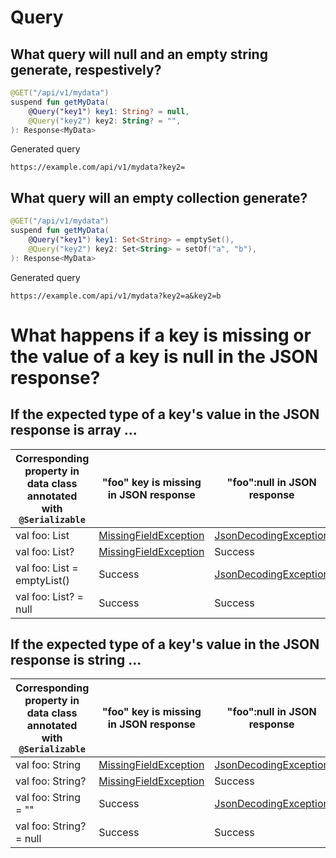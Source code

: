 # Query
## What query will null and an empty string generate, respestively?
```kotlin
@GET("/api/v1/mydata")
suspend fun getMyData(
    @Query("key1") key1: String? = null,
    @Query("key2") key2: String? = "",
): Response<MyData>
```

Generated query
```
https://example.com/api/v1/mydata?key2=
```

## What query will an empty collection generate?
```kotlin
@GET("/api/v1/mydata")
suspend fun getMyData(
    @Query("key1") key1: Set<String> = emptySet(),
    @Query("key2") key2: Set<String> = setOf("a", "b"),
): Response<MyData>
```

Generated query
```
https://example.com/api/v1/mydata?key2=a&key2=b
```

# What happens if a key is missing or the value of a key is null in the JSON response?
## If the expected type of a key's value in the JSON response is array ...
Corresponding property in data class annotated with `@Serializable`|"foo" key is missing in JSON response|"foo":null in JSON response
--|--|--
val foo: List<T>|[MissingFieldException](https://kotlinlang.org/api/kotlinx.serialization/kotlinx-serialization-core/kotlinx.serialization/-missing-field-exception/)|[JsonDecodingException](https://github.com/Kotlin/kotlinx.serialization/blob/master/formats/json/commonMain/src/kotlinx/serialization/json/internal/JsonExceptions.kt#L18-L21)
val foo: List<T>?|[MissingFieldException](https://kotlinlang.org/api/kotlinx.serialization/kotlinx-serialization-core/kotlinx.serialization/-missing-field-exception/)|Success
val foo: List<T> = emptyList()|Success|[JsonDecodingException](https://github.com/Kotlin/kotlinx.serialization/blob/master/formats/json/commonMain/src/kotlinx/serialization/json/internal/JsonExceptions.kt#L18-L21)
val foo: List<T>? = null|Success|Success

## If the expected type of a key's value in the JSON response is string ...
Corresponding property in data class annotated with `@Serializable`|"foo" key is missing in JSON response|"foo":null in JSON response
--|--|--
val foo: String<T>|[MissingFieldException](https://kotlinlang.org/api/kotlinx.serialization/kotlinx-serialization-core/kotlinx.serialization/-missing-field-exception/)|[JsonDecodingException](https://github.com/Kotlin/kotlinx.serialization/blob/master/formats/json/commonMain/src/kotlinx/serialization/json/internal/JsonExceptions.kt#L18-L21)
val foo: String<T>?|[MissingFieldException](https://kotlinlang.org/api/kotlinx.serialization/kotlinx-serialization-core/kotlinx.serialization/-missing-field-exception/)|Success
val foo: String<T> = ""|Success|[JsonDecodingException](https://github.com/Kotlin/kotlinx.serialization/blob/master/formats/json/commonMain/src/kotlinx/serialization/json/internal/JsonExceptions.kt#L18-L21)
val foo: String<T>? = null|Success|Success
